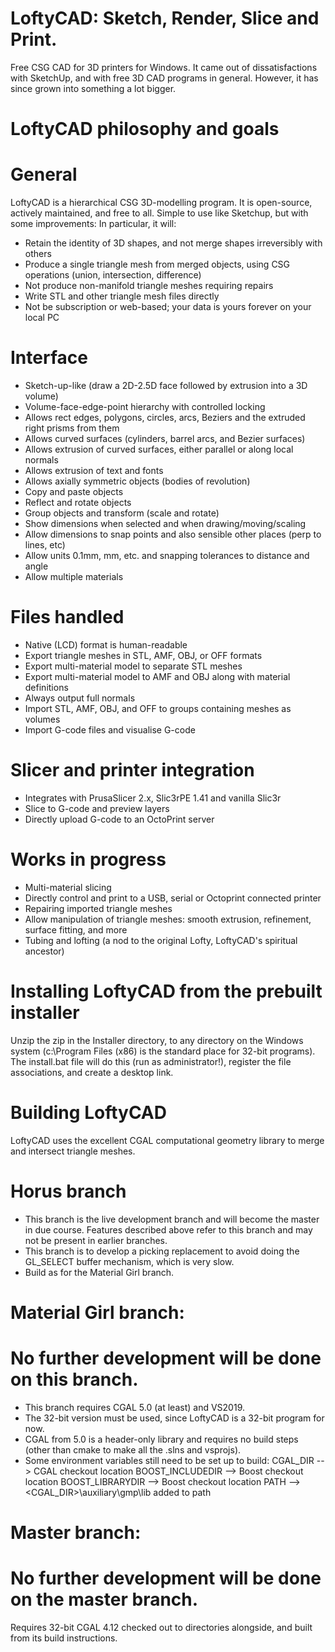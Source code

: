 # LoftyCAD: Sketch, Render, Slice and Print.
Free CSG CAD for 3D printers for Windows. It came out of dissatisfactions with SketchUp, and with free 3D CAD programs in general. However, it has since grown into something a lot bigger.

# LoftyCAD philosophy and goals
# General
LoftyCAD is a hierarchical CSG 3D-modelling program. It is open-source, actively maintained, and free to all.
Simple to use like Sketchup, but with some improvements:
In particular, it will:
- Retain the identity of 3D shapes, and not merge shapes irreversibly with others
- Produce a single triangle mesh from merged objects, using CSG operations (union, intersection, difference)
- Not produce non-manifold triangle meshes requiring repairs 
- Write STL and other triangle mesh files directly
- Not be subscription or web-based; your data is yours forever on your local PC

# Interface
- Sketch-up-like (draw a 2D-2.5D face followed by extrusion into a 3D volume)
- Volume-face-edge-point hierarchy with controlled locking
- Allows rect edges, polygons, circles, arcs, Beziers and the extruded right prisms from them
- Allows curved surfaces (cylinders, barrel arcs, and Bezier surfaces)
- Allows extrusion of curved surfaces, either parallel or along local normals
- Allows extrusion of text and fonts
- Allows axially symmetric objects (bodies of revolution)
- Copy and paste objects
- Reflect and rotate objects
- Group objects and transform (scale and rotate)
- Show dimensions when selected and when drawing/moving/scaling
- Allow dimensions to snap points and also sensible other places (perp to lines, etc)
- Allow units 0.1mm, mm, etc. and snapping tolerances to distance and angle
- Allow multiple materials

# Files handled
- Native (LCD) format is human-readable
- Export triangle meshes in STL, AMF, OBJ, or OFF formats
- Export multi-material model to separate STL meshes
- Export multi-material model to AMF and OBJ along with material definitions
- Always output full normals
- Import STL, AMF, OBJ, and OFF to groups containing meshes as volumes
- Import G-code files and visualise G-code

# Slicer and printer integration
- Integrates with PrusaSlicer 2.x, Slic3rPE 1.41 and vanilla Slic3r
- Slice to G-code and preview layers
- Directly upload G-code to an OctoPrint server

# Works in progress
- Multi-material slicing
- Directly control and print to a USB, serial or Octoprint connected printer
- Repairing imported triangle meshes
- Allow manipulation of triangle meshes: smooth extrusion, refinement, surface fitting, and more
- Tubing and lofting (a nod to the original Lofty, LoftyCAD's spiritual ancestor)

# Installing LoftyCAD from the prebuilt installer
Unzip the zip in the Installer directory, to any directory on the Windows system (c:\Program Files (x86) is the standard place for 32-bit programs). The install.bat file will do this (run as administrator!), register the file associations, and create a desktop link.

# Building LoftyCAD
LoftyCAD uses the excellent CGAL computational geometry library to merge and intersect triangle meshes.

# Horus branch
- This branch is the live development branch and will become the master in due course. Features described above refer to this branch and may not be present in earlier branches.
- This branch is to develop a picking replacement to avoid doing the GL_SELECT buffer mechanism, which is very slow.
- Build as for the Material Girl branch.

# Material Girl branch:
# No further development will be done on this branch.
- This branch requires CGAL 5.0 (at least) and VS2019.
- The 32-bit version must be used, since LoftyCAD is a 32-bit program for now.
- CGAL from 5.0 is a header-only library and requires no build steps (other than cmake to make all the .slns and vsprojs).
- Some environment variables still need to be set up to build:
	CGAL_DIR --> CGAL checkout location
	BOOST_INCLUDEDIR --> Boost checkout location
	BOOST_LIBRARYDIR --> Boost checkout location
	PATH --> <CGAL_DIR>\\auxiliary\gmp\lib added to path

# Master branch:
# No further development will be done on the master branch.
Requires 32-bit CGAL 4.12 checked out to directories alongside, and built from its build instructions.
